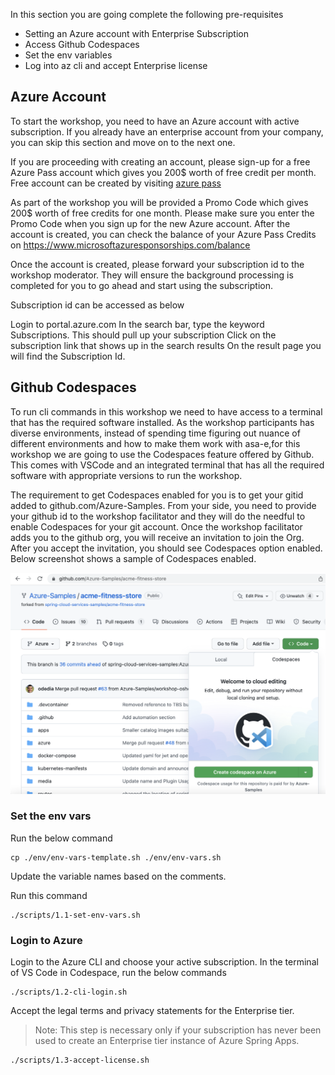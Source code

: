 In this section you are going complete the following pre-requisites
 - Setting an Azure account with Enterprise Subscription
 - Access Github Codespaces
 - Set the env variables
 - Log into az cli and accept Enterprise license
  
## Azure Account
To start the workshop, you need to have an Azure account with active subscription. If you already have an enterprise account from your company, you can skip this section and move on to the next one. 

If you are proceeding with creating an account, please sign-up for a free Azure Pass account which gives you 200$ worth of free credit per month. Free account can be created by visiting [azure pass](https://www.microsoftazurepass.com/)

As part of the workshop you will be provided a Promo Code which gives 200$ worth of free credits for one month. Please make sure you enter the Promo Code when you sign up for the new Azure account. After the account is created, you can check the balance of your Azure Pass Credits on https://www.microsoftazuresponsorships.com/balance

Once the account is created, please forward your subscription id to the workshop moderator. They will ensure the background processing is completed for you to go ahead and start using the subscription.

Subscription id can be accessed as below

Login to portal.azure.com
In the search bar, type the keyword Subscriptions. This should pull up your subscription
Click on the subscription link that shows up in the search results
On the result page you will find the Subscription Id.

## Github Codespaces
To run cli commands in this workshop we need to have access to a terminal that has the required software installed. As the workshop participants has diverse environments, instead of spending time figuring out nuance of different environments and how to make them work with asa-e,for this workshop we are going to use the Codespaces feature offered by Github. This comes with VSCode and an integrated terminal that has all the required software with appropriate versions to run the workshop.

The requirement to get Codespaces enabled for you is to get your gitid added to github.com/Azure-Samples. From your side, you need to provide your github id to the workshop facilitator and they will do the needful to enable Codespaces for your git account. Once the workshop facilitator adds you to the github org, you will receive an invitation to join the Org. After you accept the invitation, you should see Codespaces option enabled. Below screenshot shows a sample of Codespaces enabled.

![codespaces](images/codespaces.png)

### Set the env vars
Run the below command
```shell
cp ./env/env-vars-template.sh ./env/env-vars.sh
```

Update the variable names based on the comments.

Run this command
```shell
./scripts/1.1-set-env-vars.sh
```

### Login to Azure

Login to the Azure CLI and choose your active subscription. In the terminal of VS Code in Codespace, run the below commands

```shell
./scripts/1.2-cli-login.sh
```

Accept the legal terms and privacy statements for the Enterprise tier.

> Note: This step is necessary only if your subscription has never been used to create an Enterprise tier instance of Azure Spring Apps.

```shell
./scripts/1.3-accept-license.sh
```
